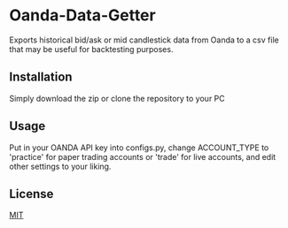 # Oanda-Data-Getter
Exports historical bid/ask or mid candlestick data from Oanda to a csv file that may be useful for backtesting purposes.

## Installation
Simply download the zip or clone the repository to your PC

## Usage
Put in your OANDA API key into configs.py, change ACCOUNT_TYPE to 'practice' for paper trading accounts or 'trade' for live accounts, and edit other settings to your liking.

## License
[MIT](https://choosealicense.com/licenses/mit/)
